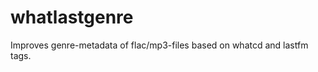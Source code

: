 whatlastgenre
=============

Improves genre-metadata of flac/mp3-files based on whatcd and lastfm tags.
